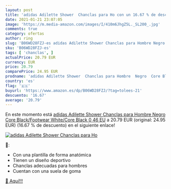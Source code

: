 ```yaml
---
layout: post
title: 'adidas Adilette Shower  Chanclas para Ho con un 16.67 % de descuento'
date: 2021-01-21 23:07:05
image: 'https://m.media-amazon.com/images/I/410m6JhgZ5L._SL200_.jpg'
comments: true
category: ofertas
author: ring
slug: 'B06WD28FZJ-es adidas Adilette Shower Chanclas para Hombre Negro Core...'
sku: 'B06WD28FZJ-es'
tags: [ 'chanclas', ]
actualPrice: 20.79 EUR
currency: EUR
price: 20.79
comparePrice: 24.95 EUR
prodname: 'adidas Adilette Shower  Chanclas para Hombre  Negro  Core Black/Footwear White/Core Black 0   46 EU'
country: 'es'
flag: '🇪🇸'
buyurl: 'https://www.amazon.es/dp/B06WD28FZJ/?tag=tolees-21'
descuento: '16.67'
average: '20.79'
---
```


En este momento está [adidas Adilette Shower  Chanclas para Hombre  Negro  Core Black/Footwear White/Core Black 0   46 EU](https://www.amazon.es/dp/B06WD28FZJ/?tag=tolees-21) a 20.79 EUR (original: 24.95 EUR) (16.67 %  de descuento) en el siguiente enlace!

[![adidas Adilette Shower  Chanclas para Ho](https://m.media-amazon.com/images/I/410m6JhgZ5L._SL200_.jpg)](https://www.amazon.es/dp/B06WD28FZJ/?tag=tolees-21)

🔎:

- Con una plantilla de forma anatómica
- Tienen un diseño deportivo
- Chanclas adecuadas para hombres
- Cuentan con una suela de goma

[🛒 Aquí!!!](https://www.amazon.es/dp/B06WD28FZJ/?tag=tolees-21)
